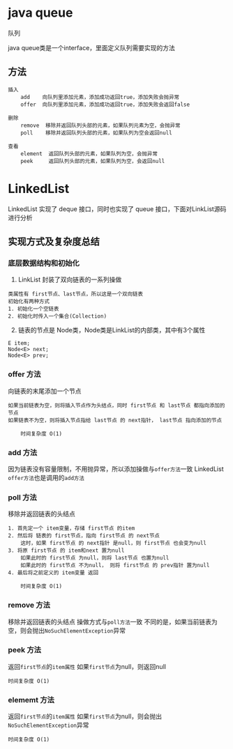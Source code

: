 # java queue
队列

java queue类是一个interface，里面定义队列需要实现的方法
## 方法
```
插入
    add    向队列里添加元素，添加成功返回true，添加失败会抛异常
    offer  向队列里添加元素，添加成功返回true，添加失败会返回false

删除
    remove  移除并返回队列头部的元素，如果队列元素为空，会抛异常
    poll    移除并返回队列头部的元素，如果队列为空会返回null

查看
    element  返回队列头部的元素，如果队列为空，会抛异常
    peek     返回队列头部的元素，如果队列为空，会返回null
```

# LinkedList
LinkedList 实现了 deque 接口，同时也实现了 queue 接口，下面对LinkList源码进行分析

## 实现方式及复杂度总结

### 底层数据结构和初始化
1. LinkList 封装了双向链表的一系列操做
```
类属性有 first节点、last节点，所以这是一个双向链表
初始化有两种方式
1. 初始化一个空链表
2. 初始化时传入一个集合(Collection)
```
2. 链表的节点是 Node类，Node类是LinkList的内部类，其中有3个属性
```
E item;
Node<E> next;
Node<E> prev;
```

### offer 方法
向链表的末尾添加一个节点
```
如果当前链表为空，则将插入节点作为头结点，同时 first节点 和 last节点 都指向添加的节点
如果链表不为空，则将插入节点指给 last节点 的 next指针， last节点 指向添加的节点

    时间复杂度 O(1)
```

### add 方法
因为链表没有容量限制，不用抛异常，所以添加操做与`offer方法`一致
LinkedList `offer方法`也是调用的`add方法`

### poll 方法
移除并返回链表的头结点
```
1. 首先定一个 item变量，存储 first节点 的item
2. 然后将 链表的 first节点，指向 first节点 的 next节点
    这时，如果 first节点 的 next指针 是null，则 first节点 也会变为null
3. 将原 first节点 的 item和next 置为null
    如果此时的 first节点 为null，则将 last节点 也置为null
    如果此时的 first节点 不为null， 则将 first节点 的 prev指针 置为null
4. 最后将之前定义的 item变量 返回

    时间复杂度 O(1)
```

### remove 方法
移除并返回链表的头结点
操做方式与`poll方法`一致
不同的是，如果当前链表为空，则会抛出`NoSuchElementException`异常

### peek 方法
返回`first节点`的`item属性`
如果`first节点`为null，则返回null

```
时间复杂度 O(1)
```

### elememt 方法
返回`first节点`的`item属性`
如果`first节点`为null，则会抛出`NoSuchElementException`异常

```
时间复杂度 O(1)
```